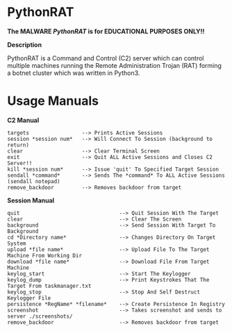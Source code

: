 # PythonRAT

**The MALWARE _PythonRAT_ is for EDUCATIONAL PURPOSES ONLY!!** 

**Description**

PythonRAT is a Command and Control (C2) server which can control multiple machines running the Remote Administration Trojan (RAT) forming a botnet cluster which was written in Python3. 



# Usage Manuals
**C2 Manual**

    targets                 --> Prints Active Sessions
    session *session num*   --> Will Connect To Session (background to return)
    clear                   --> Clear Terminal Screen
    exit                    --> Quit ALL Active Sessions and Closes C2 Server!!
    kill *session num*      --> Issue 'quit' To Specified Target Session
    sendall *command*       --> Sends The *command* To ALL Active Sessions (sendall notepad)
    remove_backdoor         --> Removes backdoor from target



**Session Manual**

    quit                                --> Quit Session With The Target
    clear                               --> Clear The Screen
    background                          --> Send Session With Target To Background
    cd *Directory name*                 --> Changes Directory On Target System
    upload *file name*                  --> Upload File To The Target Machine From Working Dir 
    download *file name*                --> Download File From Target Machine
    keylog_start                        --> Start The Keylogger
    keylog_dump                         --> Print Keystrokes That The Target From taskmanager.txt
    keylog_stop                         --> Stop And Self Destruct Keylogger File
    persistence *RegName* *filename*    --> Create Persistence In Registry
    screenshot                          --> Takes screenshot and sends to server ./screenshots/
    remove_backdoor                     --> Removes backdoor from target
